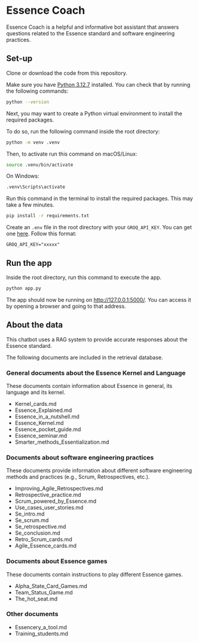 # Essence Coach

Essence Coach is a helpful and informative bot assistant that answers questions related to the Essence standard and software engineering practices.

## Set-up

Clone or download the code from this repository.

Make sure you have [Python 3.12.7](https://www.python.org/downloads/release/python-3127/) installed.
You can check that by running the following commands:
```bash
python --version
```

Next, you may want to create a Python virtual environment to install the required packages.

To do so, run the following command inside the root directory:
```bash
python -m venv .venv
```

Then, to activate run this command on macOS/Linux:
```bash
source .venv/bin/activate
```
On Windows:
```bash
.venv\Scripts\activate
```

Run this command in the terminal to install the required packages. This may take a few minutes.
```bash
pip install -r requirements.txt
```

Create an ```.env``` file in the root directory with your ```GROQ_API_KEY```. You can get one [here](https://console.groq.com/login).
Follow this format:
```
GROQ_API_KEY="xxxxx"
```

## Run the app

Inside the root directory, run this command to execute the app.

```bash
python app.py
```
The app should now be running on http://127.0.0.1:5000/. You can access it by opening a browser and going to that address.

## About the data

This chatbot uses a RAG system to provide accurate responses about the Essence standard.

The following documents are included in the retrieval database.

### General documents about the Essence Kernel and Language
These documents contain information about Essence in general, its language and its kernel.
- Kernel_cards.md
- Essence_Explained.md
- Essence_in_a_nutshell.md
- Essence_Kernel.md
- Essence_pocket_guide.md
- Essence_seminar.md
- Smarter_methods_Essentialization.md
    
### Documents about software engineering practices
These documents provide information about different software engineering methods and practices (e.g., Scrum, Retrospectives, etc.).
- Improving_Agile_Retrospectives.md
- Retrospective_practice.md
- Scrum_powered_by_Essence.md
- Use_cases_user_stories.md
- Se_intro.md
- Se_scrum.md
- Se_retrospective.md
- Se_conclusion.md
- Retro_Scrum_cards.md
- Agile_Essence_cards.md

### Documents about Essence games
These documents contain instructions to play different Essence games.
- Alpha_State_Card_Games.md
- Team_Status_Game.md
- The_hot_seat.md

### Other documents
- Essencery_a_tool.md
- Training_students.md
